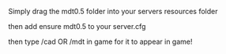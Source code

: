 Simply drag the mdt0.5 folder into your servers resources folder

then add ensure mdt0.5 to your server.cfg

then type /cad OR /mdt in game for it to appear in game!
